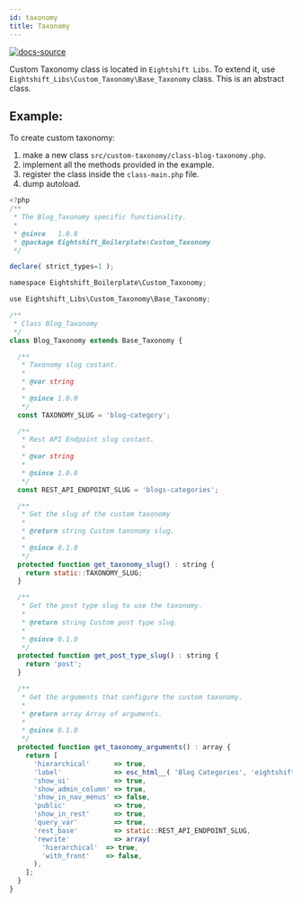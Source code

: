 ```yaml
---
id: taxonomy
title: Taxonomy
---
```


[![docs-source](https://img.shields.io/badge/source-eigthshift--libs-blue?style=for-the-badge&logo=php&labelColor=2a2a2a)](https://github.com/duenneffe/eightshift-libs/tree/v2.0.0/src/custom-taxonomy)

Custom Taxonomy class is located in `Eightshift Libs`. To extend it, use `Eightshift_Libs\Custom_Taxonomy\Base_Taxonomy` class. This is an abstract class.

## Example:

To create custom taxonomy:
1. make a new class `src/custom-taxonomy/class-blog-taxonomy.php`.
2. implement all the methods provided in the example.
3. register the class inside the `class-main.php` file.
4. dump autoload.

```js
<?php
/**
 * The Blog_Taxonomy specific functionality.
 *
 * @since   1.0.8
 * @package Eightshift_Boilerplate\Custom_Taxonomy
 */

declare( strict_types=1 );

namespace Eightshift_Boilerplate\Custom_Taxonomy;

use Eightshift_Libs\Custom_Taxonomy\Base_Taxonomy;

/**
 * Class Blog_Taxonomy
 */
class Blog_Taxonomy extends Base_Taxonomy {

  /**
   * Taxonomy slug costant.
   *
   * @var string
   *
   * @since 1.0.0
   */
  const TAXONOMY_SLUG = 'blog-category';

  /**
   * Rest API Endpoint slug costant.
   *
   * @var string
   *
   * @since 1.0.0
   */
  const REST_API_ENDPOINT_SLUG = 'blogs-categories';

  /**
   * Get the slug of the custom taxonomy
   *
   * @return string Custom taxonomy slug.
   *
   * @since 0.1.0
   */
  protected function get_taxonomy_slug() : string {
    return static::TAXONOMY_SLUG;
  }

  /**
   * Get the post type slug to use the taxonomy.
   *
   * @return string Custom post type slug.
   *
   * @since 0.1.0
   */
  protected function get_post_type_slug() : string {
    return 'post';
  }

  /**
   * Get the arguments that configure the custom taxonomy.
   *
   * @return array Array of arguments.
   *
   * @since 0.1.0
   */
  protected function get_taxonomy_arguments() : array {
    return [
      'hierarchical'      => true,
      'label'             => esc_html__( 'Blog Categories', 'eightshift-boilerplate' ),
      'show_ui'           => true,
      'show_admin_column' => true,
      'show_in_nav_menus' => false,
      'public'            => true,
      'show_in_rest'      => true,
      'query_var'         => true,
      'rest_base'         => static::REST_API_ENDPOINT_SLUG,
      'rewrite'           => array(
        'hierarchical'  => true,
        'with_front'    => false,
      ),
    ];
  }
}
```
